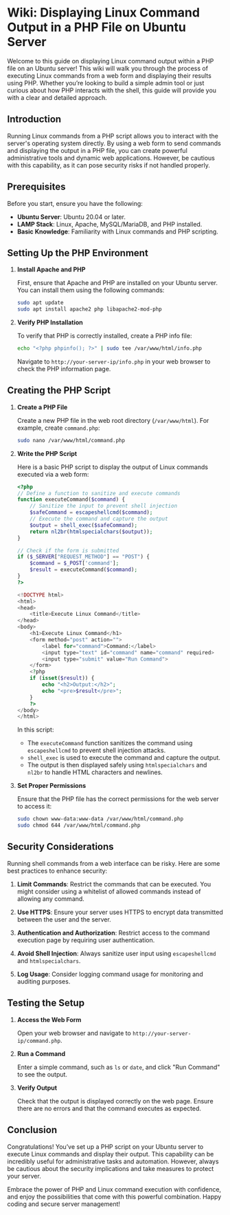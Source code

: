 # Wiki: Displaying Linux Command Output in a PHP File on Ubuntu Server

Welcome to this guide on displaying Linux command output within a PHP file on an Ubuntu server! This wiki will walk you through the process of executing Linux commands from a web form and displaying their results using PHP. Whether you’re looking to build a simple admin tool or just curious about how PHP interacts with the shell, this guide will provide you with a clear and detailed approach.

## Introduction

Running Linux commands from a PHP script allows you to interact with the server's operating system directly. By using a web form to send commands and displaying the output in a PHP file, you can create powerful administrative tools and dynamic web applications. However, be cautious with this capability, as it can pose security risks if not handled properly.

## Prerequisites

Before you start, ensure you have the following:

- **Ubuntu Server**: Ubuntu 20.04 or later.
- **LAMP Stack**: Linux, Apache, MySQL/MariaDB, and PHP installed.
- **Basic Knowledge**: Familiarity with Linux commands and PHP scripting.

## Setting Up the PHP Environment

1. **Install Apache and PHP**

   First, ensure that Apache and PHP are installed on your Ubuntu server. You can install them using the following commands:

   ```bash
   sudo apt update
   sudo apt install apache2 php libapache2-mod-php
   ```

2. **Verify PHP Installation**

   To verify that PHP is correctly installed, create a PHP info file:

   ```bash
   echo "<?php phpinfo(); ?>" | sudo tee /var/www/html/info.php
   ```

   Navigate to `http://your-server-ip/info.php` in your web browser to check the PHP information page.

## Creating the PHP Script

1. **Create a PHP File**

   Create a new PHP file in the web root directory (`/var/www/html`). For example, create `command.php`:

   ```bash
   sudo nano /var/www/html/command.php
   ```

2. **Write the PHP Script**

   Here is a basic PHP script to display the output of Linux commands executed via a web form:

   ```php
   <?php
   // Define a function to sanitize and execute commands
   function executeCommand($command) {
       // Sanitize the input to prevent shell injection
       $safeCommand = escapeshellcmd($command);
       // Execute the command and capture the output
       $output = shell_exec($safeCommand);
       return nl2br(htmlspecialchars($output));
   }

   // Check if the form is submitted
   if ($_SERVER["REQUEST_METHOD"] == "POST") {
       $command = $_POST['command'];
       $result = executeCommand($command);
   }
   ?>

   <!DOCTYPE html>
   <html>
   <head>
       <title>Execute Linux Command</title>
   </head>
   <body>
       <h1>Execute Linux Command</h1>
       <form method="post" action="">
           <label for="command">Command:</label>
           <input type="text" id="command" name="command" required>
           <input type="submit" value="Run Command">
       </form>
       <?php
       if (isset($result)) {
           echo "<h2>Output:</h2>";
           echo "<pre>$result</pre>";
       }
       ?>
   </body>
   </html>
   ```

   In this script:
   - The `executeCommand` function sanitizes the command using `escapeshellcmd` to prevent shell injection attacks.
   - `shell_exec` is used to execute the command and capture the output.
   - The output is then displayed safely using `htmlspecialchars` and `nl2br` to handle HTML characters and newlines.

3. **Set Proper Permissions**

   Ensure that the PHP file has the correct permissions for the web server to access it:

   ```bash
   sudo chown www-data:www-data /var/www/html/command.php
   sudo chmod 644 /var/www/html/command.php
   ```

## Security Considerations

Running shell commands from a web interface can be risky. Here are some best practices to enhance security:

1. **Limit Commands**: Restrict the commands that can be executed. You might consider using a whitelist of allowed commands instead of allowing any command.

2. **Use HTTPS**: Ensure your server uses HTTPS to encrypt data transmitted between the user and the server.

3. **Authentication and Authorization**: Restrict access to the command execution page by requiring user authentication.

4. **Avoid Shell Injection**: Always sanitize user input using `escapeshellcmd` and `htmlspecialchars`.

5. **Log Usage**: Consider logging command usage for monitoring and auditing purposes.

## Testing the Setup

1. **Access the Web Form**

   Open your web browser and navigate to `http://your-server-ip/command.php`.

2. **Run a Command**

   Enter a simple command, such as `ls` or `date`, and click "Run Command" to see the output.

3. **Verify Output**

   Check that the output is displayed correctly on the web page. Ensure there are no errors and that the command executes as expected.

## Conclusion

Congratulations! You’ve set up a PHP script on your Ubuntu server to execute Linux commands and display their output. This capability can be incredibly useful for administrative tasks and automation. However, always be cautious about the security implications and take measures to protect your server.

Embrace the power of PHP and Linux command execution with confidence, and enjoy the possibilities that come with this powerful combination. Happy coding and secure server management!
